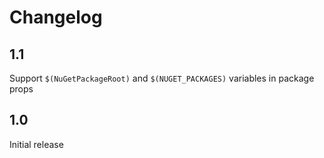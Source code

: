 # Changelog

## 1.1
Support `$(NuGetPackageRoot)` and `$(NUGET_PACKAGES)` variables in package props

## 1.0
Initial release
